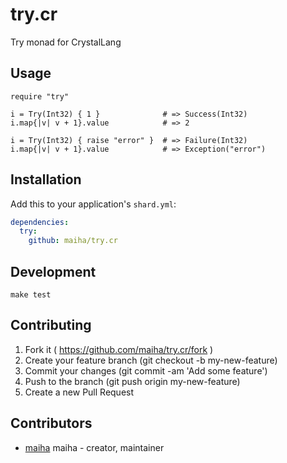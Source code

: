 # try.cr

Try monad for CrystalLang

## Usage

```crystal
require "try"

i = Try(Int32) { 1 }              # => Success(Int32)
i.map{|v| v + 1}.value            # => 2

i = Try(Int32) { raise "error" }  # => Failure(Int32)
i.map{|v| v + 1}.value            # => Exception("error")
```

## Installation

Add this to your application's `shard.yml`:

```yaml
dependencies:
  try:
    github: maiha/try.cr
```

## Development

```shell
make test
```

## Contributing

1. Fork it ( https://github.com/maiha/try.cr/fork )
2. Create your feature branch (git checkout -b my-new-feature)
3. Commit your changes (git commit -am 'Add some feature')
4. Push to the branch (git push origin my-new-feature)
5. Create a new Pull Request

## Contributors

- [maiha](https://github.com/maiha) maiha - creator, maintainer
